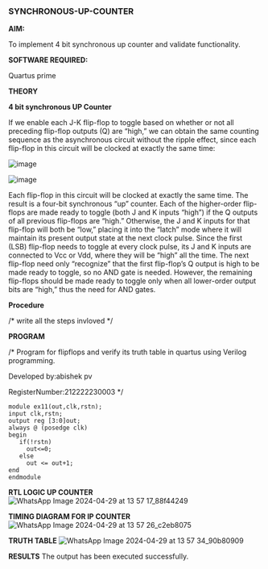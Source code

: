 ### SYNCHRONOUS-UP-COUNTER

**AIM:**

To implement 4 bit synchronous up counter and validate functionality.

**SOFTWARE REQUIRED:**

Quartus prime

**THEORY**

**4 bit synchronous UP Counter**

If we enable each J-K flip-flop to toggle based on whether or not all preceding flip-flop outputs (Q) are “high,” we can obtain the same counting sequence as the asynchronous circuit without the ripple effect, since each flip-flop in this circuit will be clocked at exactly the same time:

![image](https://github.com/naavaneetha/SYNCHRONOUS-UP-COUNTER/assets/154305477/d5db3fa0-e413-404c-b80e-b2f39d82e7e8)


![image](https://github.com/naavaneetha/SYNCHRONOUS-UP-COUNTER/assets/154305477/52cb61eb-d04b-442d-810c-31185a68410b)

Each flip-flop in this circuit will be clocked at exactly the same time.
The result is a four-bit synchronous “up” counter. Each of the higher-order flip-flops are made ready to toggle (both J and K inputs “high”) if the Q outputs of all previous flip-flops are “high.”
Otherwise, the J and K inputs for that flip-flop will both be “low,” placing it into the “latch” mode where it will maintain its present output state at the next clock pulse.
Since the first (LSB) flip-flop needs to toggle at every clock pulse, its J and K inputs are connected to Vcc or Vdd, where they will be “high” all the time.
The next flip-flop need only “recognize” that the first flip-flop’s Q output is high to be made ready to toggle, so no AND gate is needed.
However, the remaining flip-flops should be made ready to toggle only when all lower-order output bits are “high,” thus the need for AND gates.

**Procedure**

/* write all the steps invloved */

**PROGRAM**

/* Program for flipflops and verify its truth table in quartus using Verilog programming. 

Developed by:abishek pv

RegisterNumber:212222230003
*/
```
module ex11(out,clk,rstn);
input clk,rstn;
output reg [3:0]out;
always @ (posedge clk)
begin
   if(!rstn)
     out<=0;
   else 
     out <= out+1;
end
endmodule
```

**RTL LOGIC UP COUNTER**
![WhatsApp Image 2024-04-29 at 13 57 17_88f44249](https://github.com/ajinajoshpin/SYNCHRONOUS-UP-COUNTER/assets/148514578/12921b8d-5b1e-49d9-a935-79aa8e4a9370)


**TIMING DIAGRAM FOR IP COUNTER**
![WhatsApp Image 2024-04-29 at 13 57 26_c2eb8075](https://github.com/ajinajoshpin/SYNCHRONOUS-UP-COUNTER/assets/148514578/fd153ab0-9c05-4990-b727-324f427f3578)


**TRUTH TABLE**
![WhatsApp Image 2024-04-29 at 13 57 34_90b80909](https://github.com/ajinajoshpin/SYNCHRONOUS-UP-COUNTER/assets/148514578/7d42d05b-9322-47cd-b944-f9d92ef03444)


**RESULTS**
The output has been executed successfully.
